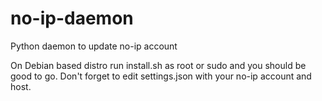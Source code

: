 # no-ip-daemon
Python daemon to update no-ip account

On Debian based distro run install.sh as root or sudo and you should be good to go.
Don't forget to edit settings.json with your no-ip account and host.

